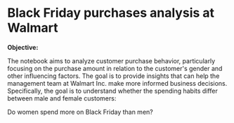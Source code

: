 # Black Friday purchases analysis at Walmart 

**Objective:**

The notebook aims to analyze customer purchase behavior, particularly focusing on the purchase amount in relation to the customer's gender and other influencing factors. The goal is to provide insights that can help the management team at Walmart Inc. make more informed business decisions. Specifically, the goal is to understand whether the spending habits differ between male and female customers:

Do women spend more on Black Friday than men?

